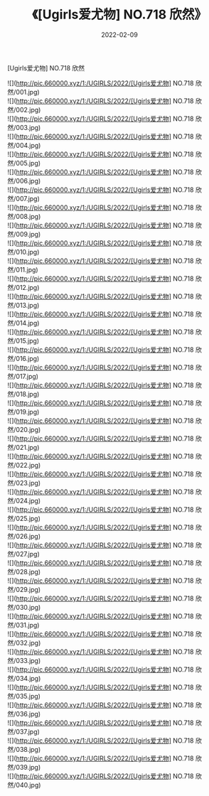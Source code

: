 ﻿---
layout: post
title:  《[Ugirls爱尤物] NO.718 欣然》
date:   2022-02-09
img: http://pic.660000.xyz/1:/UGIRLS/2022/[Ugirls爱尤物] NO.718 欣然/000.jpg
categories: [美女, 清纯, 唯美]
---

[Ugirls爱尤物] NO.718 欣然

 ![](http://pic.660000.xyz/1:/UGIRLS/2022/[Ugirls爱尤物] NO.718 欣然/001.jpg) <br>![](http://pic.660000.xyz/1:/UGIRLS/2022/[Ugirls爱尤物] NO.718 欣然/002.jpg) <br>![](http://pic.660000.xyz/1:/UGIRLS/2022/[Ugirls爱尤物] NO.718 欣然/003.jpg) <br>![](http://pic.660000.xyz/1:/UGIRLS/2022/[Ugirls爱尤物] NO.718 欣然/004.jpg) <br>![](http://pic.660000.xyz/1:/UGIRLS/2022/[Ugirls爱尤物] NO.718 欣然/005.jpg) <br>![](http://pic.660000.xyz/1:/UGIRLS/2022/[Ugirls爱尤物] NO.718 欣然/006.jpg) <br>![](http://pic.660000.xyz/1:/UGIRLS/2022/[Ugirls爱尤物] NO.718 欣然/007.jpg) <br>![](http://pic.660000.xyz/1:/UGIRLS/2022/[Ugirls爱尤物] NO.718 欣然/008.jpg) <br>![](http://pic.660000.xyz/1:/UGIRLS/2022/[Ugirls爱尤物] NO.718 欣然/009.jpg) <br>![](http://pic.660000.xyz/1:/UGIRLS/2022/[Ugirls爱尤物] NO.718 欣然/010.jpg) <br>![](http://pic.660000.xyz/1:/UGIRLS/2022/[Ugirls爱尤物] NO.718 欣然/011.jpg) <br>![](http://pic.660000.xyz/1:/UGIRLS/2022/[Ugirls爱尤物] NO.718 欣然/012.jpg) <br>![](http://pic.660000.xyz/1:/UGIRLS/2022/[Ugirls爱尤物] NO.718 欣然/013.jpg) <br>![](http://pic.660000.xyz/1:/UGIRLS/2022/[Ugirls爱尤物] NO.718 欣然/014.jpg) <br>![](http://pic.660000.xyz/1:/UGIRLS/2022/[Ugirls爱尤物] NO.718 欣然/015.jpg) <br>![](http://pic.660000.xyz/1:/UGIRLS/2022/[Ugirls爱尤物] NO.718 欣然/016.jpg) <br>![](http://pic.660000.xyz/1:/UGIRLS/2022/[Ugirls爱尤物] NO.718 欣然/017.jpg) <br>![](http://pic.660000.xyz/1:/UGIRLS/2022/[Ugirls爱尤物] NO.718 欣然/018.jpg) <br>![](http://pic.660000.xyz/1:/UGIRLS/2022/[Ugirls爱尤物] NO.718 欣然/019.jpg) <br>![](http://pic.660000.xyz/1:/UGIRLS/2022/[Ugirls爱尤物] NO.718 欣然/020.jpg) <br>![](http://pic.660000.xyz/1:/UGIRLS/2022/[Ugirls爱尤物] NO.718 欣然/021.jpg) <br>![](http://pic.660000.xyz/1:/UGIRLS/2022/[Ugirls爱尤物] NO.718 欣然/022.jpg) <br>![](http://pic.660000.xyz/1:/UGIRLS/2022/[Ugirls爱尤物] NO.718 欣然/023.jpg) <br>![](http://pic.660000.xyz/1:/UGIRLS/2022/[Ugirls爱尤物] NO.718 欣然/024.jpg) <br>![](http://pic.660000.xyz/1:/UGIRLS/2022/[Ugirls爱尤物] NO.718 欣然/025.jpg) <br>![](http://pic.660000.xyz/1:/UGIRLS/2022/[Ugirls爱尤物] NO.718 欣然/026.jpg) <br>![](http://pic.660000.xyz/1:/UGIRLS/2022/[Ugirls爱尤物] NO.718 欣然/027.jpg) <br>![](http://pic.660000.xyz/1:/UGIRLS/2022/[Ugirls爱尤物] NO.718 欣然/028.jpg) <br>![](http://pic.660000.xyz/1:/UGIRLS/2022/[Ugirls爱尤物] NO.718 欣然/029.jpg) <br>![](http://pic.660000.xyz/1:/UGIRLS/2022/[Ugirls爱尤物] NO.718 欣然/030.jpg) <br>![](http://pic.660000.xyz/1:/UGIRLS/2022/[Ugirls爱尤物] NO.718 欣然/031.jpg) <br>![](http://pic.660000.xyz/1:/UGIRLS/2022/[Ugirls爱尤物] NO.718 欣然/032.jpg) <br>![](http://pic.660000.xyz/1:/UGIRLS/2022/[Ugirls爱尤物] NO.718 欣然/033.jpg) <br>![](http://pic.660000.xyz/1:/UGIRLS/2022/[Ugirls爱尤物] NO.718 欣然/034.jpg) <br>![](http://pic.660000.xyz/1:/UGIRLS/2022/[Ugirls爱尤物] NO.718 欣然/035.jpg) <br>![](http://pic.660000.xyz/1:/UGIRLS/2022/[Ugirls爱尤物] NO.718 欣然/036.jpg) <br>![](http://pic.660000.xyz/1:/UGIRLS/2022/[Ugirls爱尤物] NO.718 欣然/037.jpg) <br>![](http://pic.660000.xyz/1:/UGIRLS/2022/[Ugirls爱尤物] NO.718 欣然/038.jpg) <br>![](http://pic.660000.xyz/1:/UGIRLS/2022/[Ugirls爱尤物] NO.718 欣然/039.jpg) <br>![](http://pic.660000.xyz/1:/UGIRLS/2022/[Ugirls爱尤物] NO.718 欣然/040.jpg) <br>